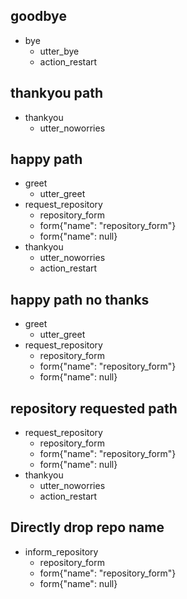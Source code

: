 ## goodbye
* bye
    - utter_bye
    - action_restart

## thankyou path
* thankyou
    - utter_noworries

## happy path
* greet
    - utter_greet
* request_repository
    - repository_form
    - form{"name": "repository_form"}
    - form{"name": null}
* thankyou
    - utter_noworries
    - action_restart
    
## happy path no thanks
* greet
    - utter_greet
* request_repository
    - repository_form
    - form{"name": "repository_form"}
    - form{"name": null}

## repository requested path
* request_repository
    - repository_form
    - form{"name": "repository_form"}
    - form{"name": null}
* thankyou
    - utter_noworries
    - action_restart

## Directly drop repo name
* inform_repository
    - repository_form
    - form{"name": "repository_form"}
    - form{"name": null}
